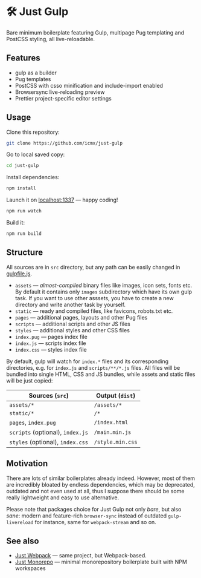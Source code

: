 # 🛠️ Just Gulp

Bare minimum boilerplate featuring Gulp, multipage Pug templating and PostCSS styling, all live-reloadable.

## Features

  - gulp as a builder
  - Pug templates
  - PostCSS with csso minification and include-import enabled
  - Browsersync live-reloading preview
  - Prettier project-specific editor settings

## Usage

Clone this repository:

```sh
git clone https://github.com/icmx/just-gulp
```

Go to local saved copy:

```sh
cd just-gulp
```

Install dependencies:

```sh
npm install
```

Launch it on [localhost:1337](http://localhost:1337/) — happy coding!

```sh
npm run watch
```

Build it:

```sh
npm run build
```

## Structure

All sources are in `src` directory, but any path can be easily changed in [gulpfile.js](gulpfile.js).

  - `assets` — *almost-compiled* binary files like images, icon sets, fonts etc. By default it contains only `images` subdirectory which have its own gulp task. If you want to use other asssets, you have to create a new directory and write another task by yourself.
  - `static` — ready and compiled files, like favicons, robots.txt etc.
  - `pages` — additional pages, layouts and other Pug files
  - `scripts` — additional scripts and other JS files
  - `styles` — additional styles and other CSS files
  - `index.pug` — pages index file
  - `index.js` — scripts index file
  - `index.css` — styles index file

By default, gulp will watch for `index.*` files and its corresponding directories, e.g. for `index.js` and `scripts/**/*.js` files. All files will be bundled into single HTML, CSS and JS bundles, while assets and static files will be just copied:

| Sources (`src`)                  | Output (`dist`)  |
| -------------------------------- | ---------------- |
| `assets/*`                       | `/assets/*`      |
| `static/*`                       | `/*`             |
| `pages`, `index.pug`             | `/index.html`    |
| `scripts` (optional), `index.js` | `/main.min.js`   |
| `styles` (optional), `index.css` | `/style.min.css` |

## Motivation

There are lots of similar boilerplates already indeed. However, most of them are incredibly bloated by endless dependencies, which may be deprecated, outdated and not even used at all, thus I suppose there should be some really lightweight and easy to use alternative.

Please note that packages choice for Just Gulp not only *bare*, but also *sane*: modern and feature-rich `browser-sync` instead of outdated `gulp-livereload` for instance, same for `webpack-stream` and so on.

## See also

  - [Just Webpack](https://github.com/icmx/just-webpack) — same project, but Webpack-based.
  - [Just Monorepo](https://github.com/icmx/just-monorepo) — minimal monorepository boilerplate built with NPM workspaces

